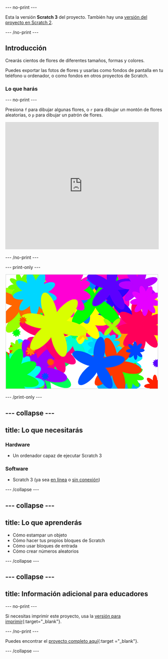 \--- no-print \---

Esta la versión **Scratch 3** del proyecto. También hay una [versión del proyecto en Scratch 2](https://projects.raspberrypi.org/en/projects/flower-generator-scratch2).

\--- /no-print \---

## Introducción

Crearás cientos de flores de diferentes tamaños, formas y colores.

Puedes exportar las fotos de flores y usarlas como fondos de pantalla en tu teléfono u ordenador, o como fondos en otros proyectos de Scratch.

### Lo que harás

\--- no-print \---

Presiona `f` para dibujar algunas flores, o `r` para dibujar un montón de flores aleatorias, o `p` para dibujar un patrón de flores.

<div class="scratch-preview">
  <iframe allowtransparency="true" width="485" height="402" src="https://scratch.mit.edu/projects/embed/253355932/?autostart=false" frameborder="0" scrolling="no"></iframe>
</div>

\--- /no-print \---

\--- print-only \---

![flores aleatorias](images/flower-random.png)

\--- /print-only \---

## \--- collapse \---

## title: Lo que necesitarás

### Hardware

+ Un ordenador capaz de ejecutar Scratch 3

### Software

+ Scratch 3 (ya sea [en línea](https://rpf.io/scratch-on) o [sin conexión](https://rpf.io/scratch-off))

\--- /collapse \---

## \--- collapse \---

## title: Lo que aprenderás

+ Cómo estampar un objeto 
+ Cómo hacer tus propios bloques de Scratch
+ Cómo usar bloques de entrada 
+ Cómo crear números aleatorios 

\--- /collapse \---

## \--- collapse \---

## title: Información adicional para educadores

\--- no-print \---

Si necesitas imprimir este proyecto, usa la [versión para imprimir](https://projects.raspberrypi.org/en/projects/flower-generator/print){:target="_blank"}.

\--- /no-print \---

Puedes encontrar el [ proyecto completo aquí](http://rpf.io/p/en/flower-generator-get){:target ="_blank"}.

\--- /collapse \---
